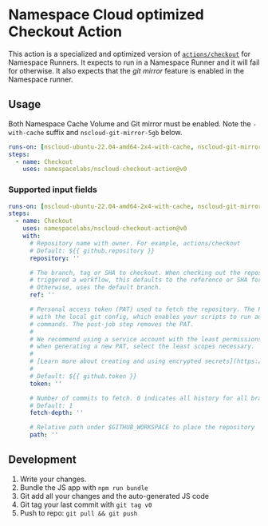 # Namespace Cloud optimized Checkout Action

This action is a specialized and optimized version of [`actions/checkout`](https://github.com/actions/checkout) for Namespace Runners.
It expects to run in a Namespace Runner and it will fail for otherwise. It also expects that the _git mirror_ feature is enabled in 
the Namespace runner. 
## Usage

Both Namespace Cache Volume and Git mirror must be enabled. Note the `-with-cache` suffix and `nscloud-git-mirror-5gb` below.

```yaml
runs-on: [nscloud-ubuntu-22.04-amd64-2x4-with-cache, nscloud-git-mirror-5gb]
steps:
  - name: Checkout
    uses: namespacelabs/nscloud-checkout-action@v0
```

### Supported input fields

```yaml
runs-on: [nscloud-ubuntu-22.04-amd64-2x4-with-cache, nscloud-git-mirror-5gb]
steps:
  - name: Checkout
    uses: namespacelabs/nscloud-checkout-action@v0
    with:
      # Repository name with owner. For example, actions/checkout
      # Default: ${{ github.repository }}
      repository: ''

      # The branch, tag or SHA to checkout. When checking out the repository that
      # triggered a workflow, this defaults to the reference or SHA for that event.
      # Otherwise, uses the default branch.
      ref: ''

      # Personal access token (PAT) used to fetch the repository. The PAT is configured
      # with the local git config, which enables your scripts to run authenticated git
      # commands. The post-job step removes the PAT.
      #
      # We recommend using a service account with the least permissions necessary. Also
      # when generating a new PAT, select the least scopes necessary.
      #
      # [Learn more about creating and using encrypted secrets](https://help.github.com/en/actions/automating-your-workflow-with-github-actions/creating-and-using-encrypted-secrets)
      #
      # Default: ${{ github.token }}
      token: ''

      # Number of commits to fetch. 0 indicates all history for all branches and tags.
      # Default: 1
      fetch-depth: ''

      # Relative path under $GITHUB_WORKSPACE to place the repository
      path: ''
```

## Development

1. Write your changes.
2. Bundle the JS app with `npm run bundle`
3. Git add all your changes and the auto-generated JS code
4. Git tag your last commit with `git tag v0`
5. Push to repo: `git pull && git push`
